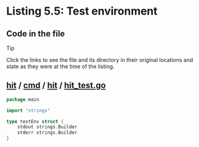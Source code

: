 # Listing 5.5: Test environment

## Code in the file

> [!TIP]
> Click the links to see the file and its directory in their original locations and state as they were at the time of the listing.

## [hit](https://github.com/inancgumus/gobyexample/blob/369c3960a40acf8df914f18f9a511df5976c8b14/hit) / [cmd](https://github.com/inancgumus/gobyexample/blob/369c3960a40acf8df914f18f9a511df5976c8b14/hit/cmd) / [hit](https://github.com/inancgumus/gobyexample/blob/369c3960a40acf8df914f18f9a511df5976c8b14/hit/cmd/hit) / [hit_test.go](https://github.com/inancgumus/gobyexample/blob/369c3960a40acf8df914f18f9a511df5976c8b14/hit/cmd/hit/hit_test.go)

```go
package main

import "strings"

type testEnv struct {
	stdout strings.Builder
	stderr strings.Builder
}
```

